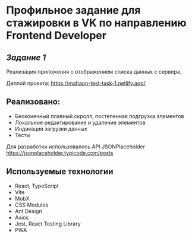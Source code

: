 # Профильное задание для стажировки в VK по направлению Frontend Developer

## *Задание 1*
Реализация приложения с отображением списка данных с сервера.

Деплой проекта: https://mahaon-test-task-1.netlify.app/

  ## Реализовано:
  - Бесконечный плавный скролл, постепенная подгрузка элементов
  - Локальное редактирование и удаление элементов
  - Индикация загрузки данных
  - Тесты
  
  Для разработки использовалось API JSONPlaceholder https://jsonplaceholder.typicode.com/posts
  
  ## Используемые технологии
  - React, TypeScript
  - Vite
  - MobX
  - CSS Modules
  - Ant Design
  - Axios
  - Jest, React Testing Library
  - PWA
  


